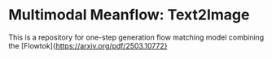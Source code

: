 # Multimodal Meanflow: Text2Image

This is a repository for one-step generation flow matching model combining the [Flowtok]{https://arxiv.org/pdf/2503.10772}
